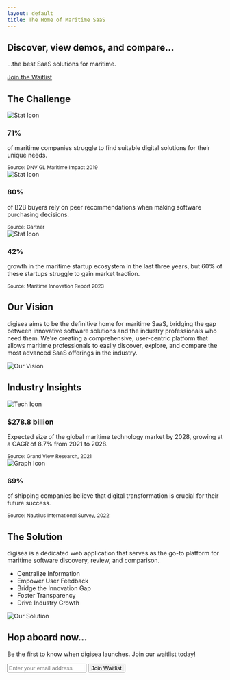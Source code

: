 ```yaml
---
layout: default
title: The Home of Maritime SaaS
---
```


 <section id="hero" style="background-image: url('{{ site.baseurl }}/assets/images/hero-image.jpg');">
    <div class="container">
        <h1>Discover, view demos, and compare... </h1>
        <p>...the best SaaS solutions for maritime.</p>
        <a href="#waitlist-form" class="cta-button">Join the Waitlist</a>
    </div>
</section>

<section id="challenge">
    <div class="container">
        <h2>The Challenge</h2>
        <div class="stat-grid">
            <div class="stat-card">
                <img src="{{ site.baseurl }}/assets/images/stat1.png" alt="Stat Icon" class="stat-icon" />
                <h3>71%</h3>
                <p>of maritime companies struggle to find suitable digital solutions for their unique needs.</p>
                <small>Source: DNV GL Maritime Impact 2019</small>
            </div>
            <div class="stat-card">
               <img src="{{ site.baseurl }}/assets/images/stat2.png" alt="Stat Icon" class="stat-icon" />
                <h3>80%</h3>
                <p>of B2B buyers rely on peer recommendations when making software purchasing decisions.</p>
                <small>Source: Gartner</small>
            </div>
            <div class="stat-card">
               <img src="{{ site.baseurl }}/assets/images/stat3.png" alt="Stat Icon" class="stat-icon" />
                <h3>42%</h3>
                <p>growth in the maritime startup ecosystem in the last three years, but 60% of these startups struggle to gain market traction.</p>
                <small>Source: Maritime Innovation Report 2023</small>
            </div>
        </div>
    </div>
</section>

<section id="vision">
    <div class="container">
        <h2>Our Vision</h2>
        <div class="vision-content">
            <div class="vision-text">
                <p>digisea aims to be the definitive home for maritime SaaS, bridging the gap between innovative software solutions and the    industry professionals who need them. We're creating a comprehensive, user-centric platform that allows maritime professionals to easily discover, explore, and compare the most advanced SaaS offerings in the industry.</p>
            </div>
            <div class="vision-image">
                <img src="{{ site.baseurl }}/assets/images/vision1.png" alt="Our Vision" />
            </div>
        </div>
    </div>
</section>

<section id="insights">
    <div class="container">
        <h2>Industry Insights</h2>
        <div class="insight-grid">
            <div class="insight-card">
                <img src="{{ site.baseurl }}/assets/images/insight1.png" alt="Tech Icon" class="insight-icon" />
                <h3>$278.8 billion</h3>
                <p>Expected size of the global maritime technology market by 2028, growing at a CAGR of 8.7% from 2021 to 2028.</p>
                <small>Source: Grand View Research, 2021</small>
            </div>
            <div class="insight-card">
            <img src="{{ site.baseurl }}/assets/images/insight2.png" alt="Graph Icon" class="insight-icon" />
                <h3>69%</h3>
                <p>of shipping companies believe that digital transformation is crucial for their future success.</p>
                <small>Source: Nautilus International Survey, 2022</small>
            </div>
        </div>
    </div>
</section>

<section id="solution">
    <div class="container">
        <h2>The Solution</h2>
        <div class="solution-content reverse">
            <div class="solution-text">
                <p>digisea is a dedicated web application that serves as the go-to platform for maritime software discovery, review, and comparison.</p>
                <ul class="feature-list">
                    <li>Centralize Information</li>
                    <li>Empower User Feedback</li>
                    <li>Bridge the Innovation Gap</li>
                    <li>Foster Transparency</li>
                    <li>Drive Industry Growth</li>
                </ul>
            </div>
            <div class="solution-image">
                <img src="https://placehold.co/600x400?text=Solution+Image" alt="Our Solution" />
            </div>
        </div>
    </div>
</section>

<section id="waitlist-form">
    <div class="container">
        <h2>Hop aboard now...</h2>
        <p>Be the first to know when digisea launches. Join our waitlist today!</p>
        <form id="signup-form">
            <input type="email" id="email" placeholder="Enter your email address" required>
            <button type="submit">Join Waitlist</button>
        </form>
        <p id="waitlist-message"></p>
    </div>
</section>
